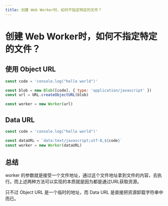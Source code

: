 ```yaml
---
title: 创建 Web Worker时，如何不指定特定的文件？
---
```


# 创建 Web Worker时，如何不指定特定的文件？

## 使用 Object URL
```js
const code = 'console.log("hello world")'

const blob = new Blob([code], { type: 'application/javascript' })
const url = URL.createObjectURL(blob)

const worker = new Worker(url)
```

## Data URL
```js
const code = 'console.log("hello world")'

const dataURL = `data:text/javascript;utf-8,${code}`
const worker = new Worker(dataURL)
```

## 总结
worker 的参数就是接受一个文件地址，通过这个文件地址拿到文件的内容，去执行。而上述两种方法可以实现的本质就是因为都是通过URL获取资源。

只不过 Object URL 是一个临时的地址，而 Data URL 是直接把资源卸载字符串中而已。